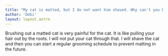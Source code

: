 ```yaml
---
title: "My cat is matted, but I do not want him shaved. Why can't you brush him out?"
author: 'Debi'
layout: layout.astro
---
```


Brushing out a matted cat is very painful for the cat. It is like pulling your hair out by the roots. I will not put your cat through that. I will shave the cat and then you can start a regular grooming schedule to prevent matting in the future.
